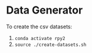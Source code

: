 Data Generator
=

To create the csv datasets:

1. ```conda activate rpy2```
2. ```source ./create-datasets.sh```
